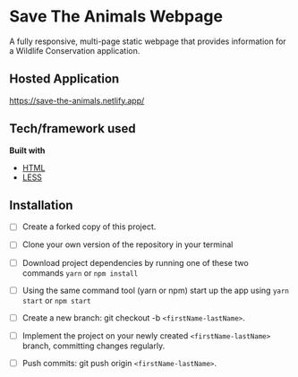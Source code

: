 # Save The Animals Webpage
A fully responsive, multi-page static webpage that provides information for a Wildlife Conservation application. 

## Hosted Application
https://save-the-animals.netlify.app/

## Tech/framework used
<b>Built with</b>
- [HTML](https://developer.mozilla.org/en-US/docs/Web/HTML)
- [LESS](http://lesscss.org/)

## Installation
- [ ] Create a forked copy of this project.
- [ ] Clone your own version of the repository in your terminal
- [ ] Download project dependencies by running one of these two commands `yarn` or `npm install`
- [ ] Using the same command tool (yarn or npm) start up the app using `yarn start` or `npm start`
- [ ] Create a new branch: git checkout -b `<firstName-lastName>`.
- [ ] Implement the project on your newly created `<firstName-lastName>` branch, committing changes regularly.
- [ ] Push commits: git push origin `<firstName-lastName>`.

